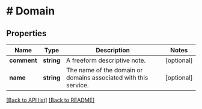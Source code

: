 # # Domain

## Properties

Name | Type | Description | Notes
------------ | ------------- | ------------- | -------------
**comment** | **string** | A freeform descriptive note. | [optional]
**name** | **string** | The name of the domain or domains associated with this service. | [optional]

[[Back to API list]](../../README.md#endpoints) [[Back to README]](../../README.md)
